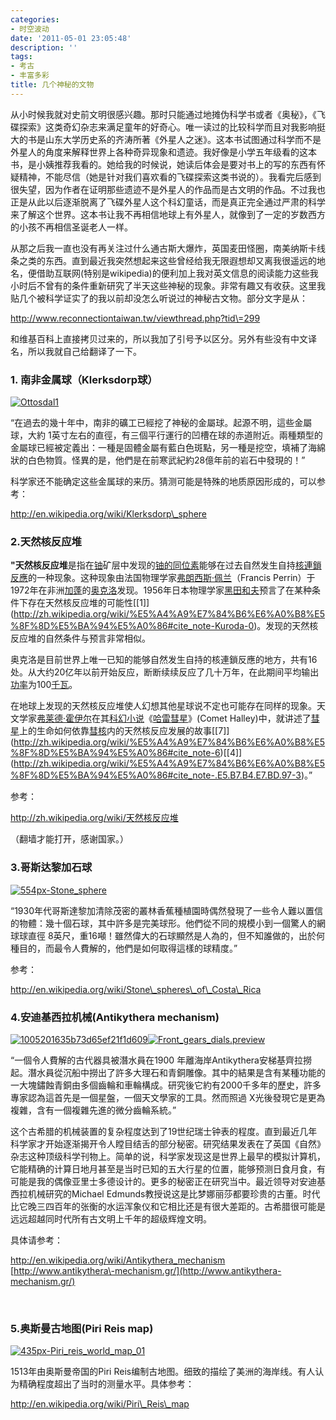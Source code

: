 ```yaml
---
categories:
- 时空波动
date: '2011-05-01 23:05:48'
description: ''
tags:
- 考古
- 丰富多彩
title: 几个神秘的文物
---
```

从小时候我就对史前文明很感兴趣。那时只能通过地摊伪科学书或者《奥秘》，《飞碟探索》这类奇幻杂志来满足童年的好奇心。唯一读过的比较科学而且对我影响挺大的书是山东大学历史系的齐涛所著《外星人之迷》。这本书试图通过科学而不是外星人的角度来解释世界上各种奇异现象和遗迹。我好像是小学五年级看的这本书，是小姨推荐我看的。她给我的时候说，她读后体会是要对书上的写的东西有怀疑精神，不能尽信（她是针对我们喜欢看的飞碟探索这类书说的）。我看完后感到很失望，因为作者在证明那些遗迹不是外星人的作品而是古文明的作品。不过我也正是从此以后逐渐脱离了飞碟外星人这个科幻童话，而是真正完全通过严肃的科学来了解这个世界。这本书让我不再相信地球上有外星人，就像到了一定的岁数西方的小孩不再相信圣诞老人一样。



从那之后我一直也没有再关注过什么通古斯大爆炸，英国麦田怪圈，南美纳斯卡线条之类的东西。直到最近我突然想起来这些曾经给我无限遐想却又离我很遥远的地名，便借助互联网(特别是wikipedia)的便利加上我对英文信息的阅读能力这些我小时后不曾有的条件重新研究了半天这些神秘的现象。非常有趣又有收获。这里我贴几个被科学证实了的我以前却没怎么听说过的神秘古文物。部分文字是从：



http://www.reconnectiontaiwan.tw/viewthread.php?tid\=299



和维基百科上直接拷贝过来的，所以我加了引号予以区分。另外有些没有中文译名，所以我就自己给翻译了一下。



### 1\. 南非金属球（Klerksdorp球）


[![](http://boke9cheng.files.wordpress.com/2011/05/ottosdal11.jpg "Ottosdal1")](http://boke9cheng.files.wordpress.com/2011/05/ottosdal11.jpg)



“在過去的幾十年中，南非的礦工已經挖了神秘的金屬球。起源不明，這些金屬球，大約 1英寸左右的直徑，有三個平行運行的凹槽在球的赤道附近。兩種類型的金屬球已經被定義出：一種是固體金屬有藍白色斑點，另一種是挖空，填補了海綿狀的白色物質。怪異的是，他們是在前寒武紀約28億年前的岩石中發現的！”



科学家还不能确定这些金属球的来历。猜测可能是特殊的地质原因形成的，可以参考：



http://en.wikipedia.org/wiki/Klerksdorp\_sphere

### 2\.天然核反应堆


**"天然核反应堆**是指在[铀](http://zh.wikipedia.org/wiki/%E9%93%80 "铀")矿层中发现的[铀的同位素](http://zh.wikipedia.org/wiki/%E9%93%80%E7%9A%84%E5%90%8C%E4%BD%8D%E7%B4%A0 "铀的同位素")能够在过去自然发生自持[核連鎖反應](http://zh.wikipedia.org/wiki/%E6%A0%B8%E9%80%A3%E9%8E%96%E5%8F%8D%E6%87%89)的一种现象。这种现象由法国物理学家[弗朗西斯·佩兰](http://zh.wikipedia.org/w/index.php?title=%E5%BC%97%E6%9C%97%E8%A5%BF%E6%96%AF%C2%B7%E4%BD%A9%E5%85%B0&action=edit&redlink=1 "弗朗西斯·佩兰")（Francis Perrin）于1972年在非洲[加蓬](http://zh.wikipedia.org/wiki/%E5%8A%A0%E8%93%AC)的[奥克洛](http://zh.wikipedia.org/wiki/%E5%A5%A7%E5%85%8B%E6%B4%9B "奧克洛")发现。1956年日本物理学家[黑田和夫](http://zh.wikipedia.org/w/index.php?title=%E9%BB%91%E7%94%B0%E5%92%8C%E5%A4%AB&action=edit&redlink=1 "黑田和夫")预言了在某种条件下存在天然核反应堆的可能性[\[1]](http://zh.wikipedia.org/wiki/%E5%A4%A9%E7%84%B6%E6%A0%B8%E5%8F%8D%E5%BA%94%E5%A0%86#cite_note-Kuroda-0)。发现的天然核反应堆的自然条件与预言非常相似。



奥克洛是目前世界上唯一已知的能够自然发生自持的核連鎖反應的地方，共有16处。从大约20亿年以前开始反应，断断续续反应了几十万年，在此期间平均输出[功率](http://zh.wikipedia.org/wiki/%E5%8A%9F%E7%8E%87)为100[千瓦](http://zh.wikipedia.org/wiki/%E5%8D%83%E7%93%A6 "千瓦")。



在地球上发现的天然核反应堆使人幻想其他星球说不定也可能存在同样的现象。天文学家[弗莱德·霍伊尔](http://zh.wikipedia.org/wiki/%E5%BC%97%E8%8E%B1%E5%BE%B7%C2%B7%E9%9C%8D%E4%BC%8A%E5%B0%94 "弗莱德·霍伊尔")在其[科幻小说](http://zh.wikipedia.org/wiki/%E7%A7%91%E5%B9%BB%E5%B0%8F%E8%AF%B4)《[哈雷彗星](http://zh.wikipedia.org/w/index.php?title=%E5%93%88%E9%9B%B7%E5%BD%97%E6%98%9F_(%E5%B0%8F%E8%AF%B4)&action=edit&redlink=1 "哈雷彗星 (小说)")》(Comet Halley)中，就讲述了[彗星](http://zh.wikipedia.org/wiki/%E5%BD%97%E6%98%9F)上的生命如何依靠[彗核](http://zh.wikipedia.org/wiki/%E5%BD%97%E6%A0%B8)内的天然核反应发展的故事[\[7]](http://zh.wikipedia.org/wiki/%E5%A4%A9%E7%84%B6%E6%A0%B8%E5%8F%8D%E5%BA%94%E5%A0%86#cite_note-6)[\[4]](http://zh.wikipedia.org/wiki/%E5%A4%A9%E7%84%B6%E6%A0%B8%E5%8F%8D%E5%BA%94%E5%A0%86#cite_note-.E5.B7.B4.E7.BD.97-3)。”



参考：



http://zh.wikipedia.org/wiki/天然核反应堆



（翻墙才能打开，感谢国家。）

### 3\.哥斯达黎加石球


[![](http://boke.9cheng.de/wp-content/uploads/2011/05/554px-Stone_sphere1-277x300.jpg "554px-Stone_sphere")](http://boke.9cheng.de/wp-content/uploads/2011/05/554px-Stone_sphere1.jpg)



“1930年代哥斯達黎加清除茂密的叢林香蕉種植園時偶然發現了一些令人難以置信的物體：幾十個石球，其中許多是完美球形。他們從不同的規模小到一個驚人的網球球直徑 8英尺，重16噸！雖然偉大的石球顯然是人為的，但不知誰做的，出於何種目的，而最令人費解的，他們是如何取得這樣的球精度。”



参考：



http://en.wikipedia.org/wiki/Stone\_spheres\_of\_Costa\_Rica

### 4\.安迪基西拉机械(Antikythera mechanism)


[![](http://boke9cheng.files.wordpress.com/2011/05/1005201635b73d65ef21f1d6091.jpg?w=300&h=220 "1005201635b73d65ef21f1d609")](http://boke9cheng.files.wordpress.com/2011/05/1005201635b73d65ef21f1d6091.jpg)[![](http://boke.9cheng.de/wp-content/uploads/2011/05/Front_gears_dials.preview1-194x300.jpg "Front_gears_dials.preview")](http://boke9cheng.files.wordpress.com/2011/05/front_gears_dials-preview1.jpg)



“一個令人費解的古代器具被潛水員在1900 年離海岸Antikythera安梯基齊拉撈起。潛水員從沉船中撈出了許多大理石和青銅雕像。其中的結果是含有某種功能的一大塊鏽蝕青銅由多個齒輪和車輪構成。研究後它約有2000千多年的歷史，許多專家認為這首先是一個星盤，一個天文學家的工具。然而照過 X光後發現它是更為複雜，含有一個複雜先進的微分齒輪系統。”



这个古希腊的机械装置的复杂程度达到了19世纪瑞士钟表的程度。直到最近几年科学家才开始逐渐揭开令人瞠目结舌的部分秘密。研究结果发表在了英国《自然》杂志这种顶级科学刊物上。简单的说，科学家发现这是世界上最早的模拟计算机，它能精确的计算日地月甚至是当时已知的五大行星的位置，能够预测日食月食，有可能是我的偶像亚里士多德设计的。更多的秘密正在研究当中。最近领导对安迪基西拉机械研究的Michael Edmunds教授说这是比梦娜丽莎都要珍贵的古董。时代比它晚三四百年的张衡的水运浑象仪和它相比还是有很大差距的。古希腊很可能是远远超越同时代所有古文明上千年的超级辉煌文明。



具体请参考：



<http://en.wikipedia.org/wiki/Antikythera_mechanism>
[http://www.antikythera\-mechanism.gr/](http://www.antikythera-mechanism.gr/)



 

### 5\.奥斯曼古地图(Piri Reis map)


[![](http://boke9cheng.files.wordpress.com/2011/05/435px-piri_reis_world_map_011.jpg?w=217&h=300 "435px-Piri_reis_world_map_01")](http://boke9cheng.files.wordpress.com/2011/05/435px-piri_reis_world_map_011.jpg)



1513年由奥斯曼帝国的Piri Reis编制古地图。细致的描绘了美洲的海岸线。有人认为精确程度超出了当时的测量水平。具体参考：



http://en.wikipedia.org/wiki/Piri\_Reis\_map